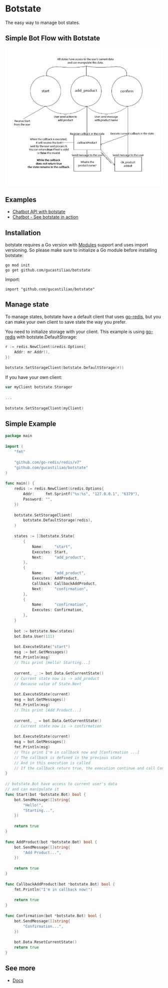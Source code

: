 # Botstate

The easy way to manage bot states.

## Simple Bot Flow with Botstate
![Botstate](docs/botstate.png)

## Examples
- [Chatbot API with botstate](https://github.com/gucastiliao/example-chatbot-botstate)
- [Chatbot - See botstate in action](https://web-chatbot-botstate.herokuapp.com/)

## Installation

botstate requires a Go version with [Modules](https://github.com/golang/go/wiki/Modules) support and uses import versioning. So please make sure to initialize a Go module before installing botstate:

```
go mod init
go get github.com/gucastiliao/botstate
```

Import:

```
import "github.com/gucastiliao/botstate"
```

## Manage state

To manage states, botstate have a default client that uses [go-redis](https://github.com/go-redis/redis), but you can make your own client to save state the way you prefer.

You need to initialize storage with your client.
This example is using [go-redis](https://github.com/go-redis/redis) with botstate.DefaultStorage:
```go
r := redis.NewClient(&redis.Options{
    Addr: mr.Addr(),
})

botstate.SetStorageClient(botstate.DefaultStorage(r))
```

If you have your own client:

```go
var myClient botstate.Storager

...

botstate.SetStorageClient(myClient)
```

## Simple Example

```go
package main

import (
	"fmt"

	"github.com/go-redis/redis/v7"
	"github.com/gucastiliao/botstate"
)

func main() {
	redis := redis.NewClient(&redis.Options{
		Addr:     fmt.Sprintf("%s:%s", "127.0.0.1", "6379"),
		Password: "",
	})

	botstate.SetStorageClient(
		botstate.DefaultStorage(redis),
	)

	states := []botstate.State{
		{
			Name:     "start",
			Executes: Start,
			Next:     "add_product",
		},
		{
			Name:     "add_product",
			Executes: AddProduct,
			Callback: CallbackAddProduct,
			Next:     "confirmation",
		},
		{
			Name:     "confirmation",
			Executes: Confirmation,
		},
	}

	bot := botstate.New(states)
	bot.Data.User(111)

	bot.ExecuteState("start")
	msg := bot.GetMessages()
	fmt.Println(msg)
	// This print [Hello! Starting...]

	current, _ := bot.Data.GetCurrentState()
	// Current state now is -> add_product
	// Because value of State.Next

	bot.ExecuteState(current)
	msg = bot.GetMessages()
	fmt.Println(msg)
	// This print [Add Product...]

	current, _ = bot.Data.GetCurrentState()
	// Current state now is -> confirmation

	bot.ExecuteState(current)
	msg = bot.GetMessages()
	fmt.Println(msg)
	// This print I'm in callback now and [Confirmation ...]
	// The callback is defined in the previous state
	// And in this execution is called
	// If the callback return true, the execution continue and call Confirmation method
}

// botstate.Bot have access to current user's data
// and can manipulate it
func Start(bot *botstate.Bot) bool {
	bot.SendMessage([]string{
		"Hello!",
		"Starting...",
	})

	return true
}

func AddProduct(bot *botstate.Bot) bool {
	bot.SendMessage([]string{
		"Add Product...",
	})

	return true
}

func CallbackAddProduct(bot *botstate.Bot) bool {
	fmt.Println("I'm in callback now!")

	return true
}

func Confirmation(bot *botstate.Bot) bool {
	bot.SendMessage([]string{
		"Confirmation...",
	})

	bot.Data.ResetCurrentState()
	return true
}

```

## See more

- [Docs](https://pkg.go.dev/github.com/gucastiliao/botstate?tab=doc)